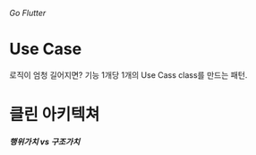 _Go Flutter_

# Use Case
로직이 엄청 길어지면?
기능 1개당 1개의 Use Cass class를 만드는 패턴.

# 클린 아키텍쳐
##### 행위가치 vs 구조가치
